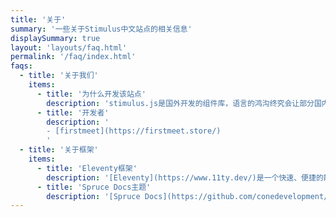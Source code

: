 ```yaml
---
title: '关于'
summary: '一些关于Stimulus中文站点的相关信息'
displaySummary: true
layout: 'layouts/faq.html'
permalink: '/faq/index.html'
faqs:
  - title: '关于我们'
    items:
      - title: '为什么开发该站点'
        description: 'stimulus.js是国外开发的组件库，语言的鸿沟终究会让部分国内开发者望而却步。本站点将为国内的开发人员一个低成本阅读与学习Stimulus.js的途径。'
      - title: '开发者'
        description: '
        - [firstmeet](https://firstmeet.store/)
        '
  - title: '关于框架'
    items:
      - title: 'Eleventy框架'
        description: '[Eleventy](https://www.11ty.dev/)是一个快速、便捷的静态站点生成器，它使用JavaScript、Node.js和HTML（或任何其他模板语言）来生成您的网站。'
      - title: 'Spruce Docs主题'
        description: '[Spruce Docs](https://github.com/conedevelopment/sprucecss-eleventy-documentation-template)主题是基于Spruce CSS 和 Eleventy构建的文档主题模板。'
---
```

